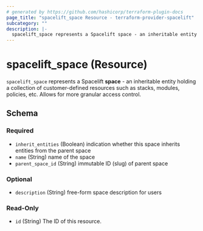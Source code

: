 ```yaml
---
# generated by https://github.com/hashicorp/terraform-plugin-docs
page_title: "spacelift_space Resource - terraform-provider-spacelift"
subcategory: ""
description: |-
  spacelift_space represents a Spacelift space - an inheritable entity holding a collection of customer-defined resources such as stacks, modules, policies, etc. Allows for more granular access control.
---
```


# spacelift_space (Resource)

`spacelift_space` represents a Spacelift **space** - an inheritable entity holding a collection of customer-defined resources such as stacks, modules, policies, etc. Allows for more granular access control.



<!-- schema generated by tfplugindocs -->
## Schema

### Required

- `inherit_entities` (Boolean) indication whether this space inherits entities from the parent space
- `name` (String) name of the space
- `parent_space_id` (String) immutable ID (slug) of parent space

### Optional

- `description` (String) free-form space description for users

### Read-Only

- `id` (String) The ID of this resource.


